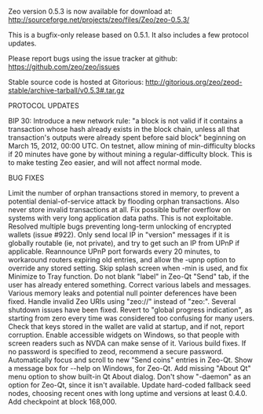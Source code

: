 Zeo version 0.5.3 is now available for download at:
http://sourceforge.net/projects/zeo/files/Zeo/zeo-0.5.3/

This is a bugfix-only release based on 0.5.1.
It also includes a few protocol updates.

Please report bugs using the issue tracker at github:
https://github.com/zeo/zeo/issues

Stable source code is hosted at Gitorious:
http://gitorious.org/zeo/zeod-stable/archive-tarball/v0.5.3#.tar.gz

PROTOCOL UPDATES

BIP 30: Introduce a new network rule: "a block is not valid if it contains a transaction whose hash already exists in the block chain, unless all that transaction's outputs were already spent before said block" beginning on March 15, 2012, 00:00 UTC.
On testnet, allow mining of min-difficulty blocks if 20 minutes have gone by without mining a regular-difficulty block. This is to make testing Zeo easier, and will not affect normal mode.

BUG FIXES

Limit the number of orphan transactions stored in memory, to prevent a potential denial-of-service attack by flooding orphan transactions. Also never store invalid transactions at all.
Fix possible buffer overflow on systems with very long application data paths. This is not exploitable.
Resolved multiple bugs preventing long-term unlocking of encrypted wallets
(issue #922).
Only send local IP in "version" messages if it is globally routable (ie, not private), and try to get such an IP from UPnP if applicable.
Reannounce UPnP port forwards every 20 minutes, to workaround routers expiring old entries, and allow the -upnp option to override any stored setting.
Skip splash screen when -min is used, and fix Minimize to Tray function.
Do not blank "label" in Zeo-Qt "Send" tab, if the user has already entered something.
Correct various labels and messages.
Various memory leaks and potential null pointer deferences have been fixed.
Handle invalid Zeo URIs using "zeo://" instead of "zeo:".
Several shutdown issues have been fixed.
Revert to "global progress indication", as starting from zero every time was considered too confusing for many users.
Check that keys stored in the wallet are valid at startup, and if not, report corruption.
Enable accessible widgets on Windows, so that people with screen readers such as NVDA can make sense of it.
Various build fixes.
If no password is specified to zeod, recommend a secure password.
Automatically focus and scroll to new "Send coins" entries in Zeo-Qt.
Show a message box for --help on Windows, for Zeo-Qt.
Add missing "About Qt" menu option to show built-in Qt About dialog.
Don't show "-daemon" as an option for Zeo-Qt, since it isn't available.
Update hard-coded fallback seed nodes, choosing recent ones with long uptime and versions at least 0.4.0.
Add checkpoint at block 168,000.
